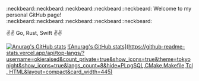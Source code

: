 :neckbeard::neckbeard::neckbeard::neckbeard::neckbeard: Welcome to my personal GitHub page! :neckbeard::neckbeard::neckbeard::neckbeard::neckbeard:

:v::v: Go, Rust, Swift :v::v:

[![Anurag's GitHub stats](https://github-readme-stats.vercel.app/api/?username=okieraised&count_private=true&show_icons=true&theme=tokyonight&show_icons=true&layout=compact)](https://github.com/anuraghazra/github-readme-stats)
[![Anurag's GitHub stats](https://github-readme-stats.vercel.app/api/top-langs/?username=okieraised&count_private=true&show_icons=true&theme=tokyonight&show_icons=true&langs_count=8&hide=PLpgSQL,CMake,Makefile,Tcl, HTML&layout=compact&card_width=445)](https://github.com/anuraghazra/github-readme-stats)
